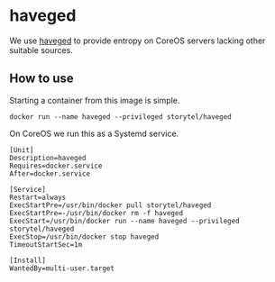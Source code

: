 # haveged

We use [haveged](http://www.issihosts.com/haveged/) to provide entropy on CoreOS servers lacking other suitable sources.

## How to use

Starting a container from this image is simple.

```
docker run --name haveged --privileged storytel/haveged
```

On CoreOS we run this as a Systemd service.

```
[Unit]
Description=haveged
Requires=docker.service
After=docker.service

[Service]
Restart=always
ExecStartPre=/usr/bin/docker pull storytel/haveged
ExecStartPre=-/usr/bin/docker rm -f haveged
ExecStart=/usr/bin/docker run --name haveged --privileged storytel/haveged
ExecStop=/usr/bin/docker stop haveged
TimeoutStartSec=1m

[Install]
WantedBy=multi-user.target
```
